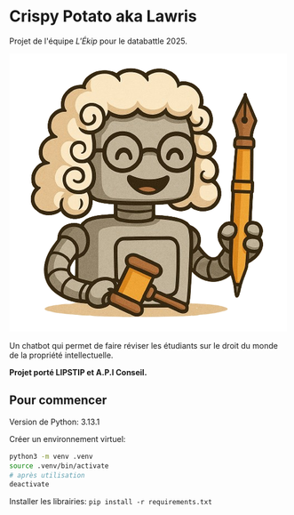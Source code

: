 # Crispy Potato aka **Law**ris

Projet de l'équipe *L'Ékip* pour le databattle 2025.

![Lawris Happy :>](doc/lawris_happy.webp)

Un chatbot qui permet de faire réviser les étudiants sur le droit du monde de la propriété intellectuelle.

**Projet porté LIPSTIP et A.P.I Conseil.**


## Pour commencer

Version de Python: 3.13.1

Créer un environnement virtuel:
```bash
python3 -m venv .venv
source .venv/bin/activate
# après utilisation 
deactivate
```

Installer les librairies: ` pip install -r requirements.txt ` 
